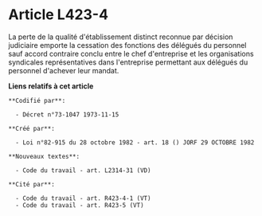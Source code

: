 # Article L423-4

La perte de la qualité d'établissement distinct reconnue par décision judiciaire emporte la cessation des fonctions des
délégués du personnel sauf accord contraire conclu entre le chef d'entreprise et les organisations syndicales représentatives
dans l'entreprise permettant aux délégués du personnel d'achever leur mandat.

**Liens relatifs à cet article**

	**Codifié par**:

	  - Décret n°73-1047 1973-11-15

	**Créé par**:

	  - Loi n°82-915 du 28 octobre 1982 - art. 18 () JORF 29 OCTOBRE 1982

	**Nouveaux textes**:

	  - Code du travail - art. L2314-31 (VD)

	**Cité par**:

	  - Code du travail - art. R423-4-1 (VT)
	  - Code du travail - art. R423-5 (VT)

